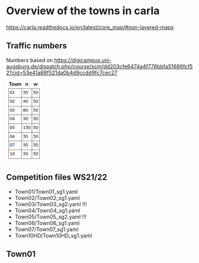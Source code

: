 # Overview of the towns in carla

<https://carla.readthedocs.io/en/latest/core_map/#non-layered-maps>

## Traffic numbers

Numbers based on <https://digicampus.uni-augsburg.de/dispatch.php/course/scm/dd203cfe6474a4f778bbfa51686fcf52?cid=53e41a88f521da0b4d9ccdd9fc7cec27>

![picture 1](../docs/img/Town_overview-traffic_number_overview-20220325-104958.png)

## Competition files WS21/22

- Town01/Town01_sg1.yaml
- Town02/Town02_sg1.yaml
- Town03/Town03_sg2.yaml !!!
- Town04/Town04_sg1.yaml
- Town05/Town05_sg2.yaml !!!
- Town06/Town06_sg1.yaml
- Town07/Town07_sg1.yaml
- Town10HD/Town10HD_sg1.yaml

## Town01

 
